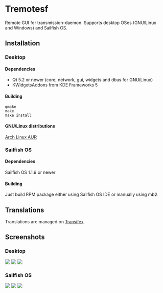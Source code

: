 # Tremotesf
Remote GUI for transmission-daemon. Supports desktop OSes (GNU/Linux and Windows) and Sailfish OS.

## Installation
### Desktop
#### Dependencies
- Qt 5.2 or newer (core, network, gui, widgets and dbus for GNU/Linux)
- KWidgetsAddons from KDE Frameworks 5

#### Building
```
qmake
make
make install
```

#### GNU/Linux distributions
[Arch Linux AUR](https://aur.archlinux.org/packages/tremotesf)

### Sailfish OS
#### Dependencies
Sailfish OS 1.1.9 or newer
#### Building
Just build RPM package either using Sailfish OS IDE or manually using mb2.

## Translations
Translations are managed on [Transifex](https://www.transifex.com/equeim/tremotesf).

## Screenshots
### Desktop
![](http://i.imgur.com/b1qqVZ1.png)
![](http://i.imgur.com/dhopqqf.png)
![](http://i.imgur.com/FGEjDvC.png)
### Sailfish OS
![](http://i.imgur.com/pNVIpCm.png)
![](http://i.imgur.com/RCqDejT.png)
![](http://i.imgur.com/K3vs1sq.png)

